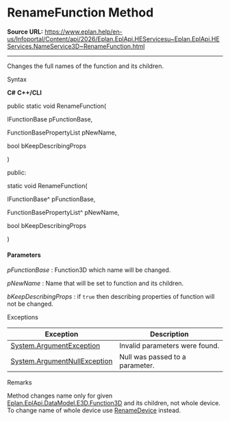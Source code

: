 # RenameFunction Method

**Source URL:** https://www.eplan.help/en-us/Infoportal/Content/api/2026/Eplan.EplApi.HEServicesu~Eplan.EplApi.HEServices.NameService3D~RenameFunction.html

---

Changes the full names of the function and its children.

Syntax

**C#**
**C++/CLI**


public static void RenameFunction( 

   IFunctionBase pFunctionBase,

   FunctionBasePropertyList pNewName,

   bool bKeepDescribingProps

)

public:

static void RenameFunction( 

   IFunctionBase^ pFunctionBase,

   FunctionBasePropertyList^ pNewName,

   bool bKeepDescribingProps

)


#### Parameters

*pFunctionBase*
:   Function3D which name will be changed.

*pNewName*
:   Name that will be set to function and its children.

*bKeepDescribingProps*
:   if `true` then describing properties of function will not be changed.

Exceptions

| Exception | Description |
| --- | --- |
| [System.ArgumentException](#) | Invalid parameters were found. |
| [System.ArgumentNullException](#) | Null was passed to a parameter. |

Remarks

Method changes name only for given [Eplan.EplApi.DataModel.E3D.Function3D](Eplan.EplApi.DataModelu~Eplan.EplApi.DataModel.E3D.Function3D.html) and its children, not whole device. To change name of whole device use [RenameDevice](Eplan.EplApi.HEServicesu~Eplan.EplApi.HEServices.NameService3D~RenameDevice.html) instead.
